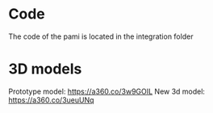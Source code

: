 # Code
The code of the pami is located in the integration folder

# 3D models
Prototype model: https://a360.co/3w9GOIL
New 3d model: https://a360.co/3ueuUNq
